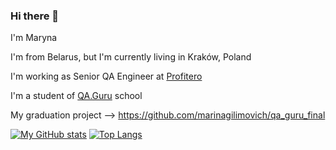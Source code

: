 ### Hi there 👋

I'm Maryna 

I'm from Belarus, but I'm currently living in Kraków, Poland

I'm working as Senior QA Engineer at [Profitero](https://www.profitero.com)

I'm a student of [QA.Guru](https://qa.guru/) school



My graduation project --> https://github.com/marinagilimovich/qa_guru_final 



[![My GitHub stats](https://github-readme-stats.vercel.app/api?username=marinagilimovich)](https://github.com/marinagilimovich/github-readme-stats)
[![Top Langs](https://github-readme-stats.vercel.app/api/top-langs/?username=marinagilimovich)](https://github.com/marinagilimovich/github-readme-stats)



<!--
**marinagilimovich/marinagilimovich** is a ✨ _special_ ✨ repository because its `README.md` (this file) appears on your GitHub profile.

Here are some ideas to get you started:

- 🔭 I’m currently working on ...
- 🌱 I’m currently learning ...
- 👯 I’m looking to collaborate on ...
- 🤔 I’m looking for help with ...
- 💬 Ask me about ...
- 📫 How to reach me: ...
- 😄 Pronouns: ...
- ⚡ Fun fact: ...
-->
